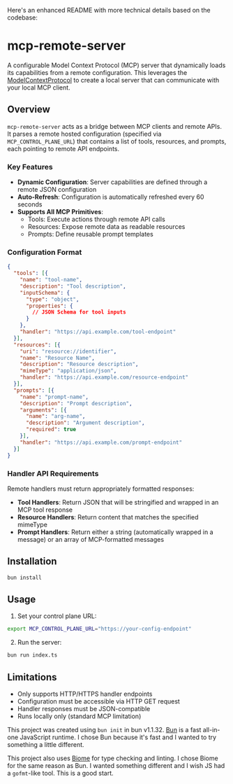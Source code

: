 Here's an enhanced README with more technical details based on the codebase:

# mcp-remote-server

A configurable Model Context Protocol (MCP) server that dynamically loads its capabilities from a remote configuration. This leverages the [ModelContextProtocol](https://github.com/modelcontextprotocol/sdk) to create a local server that can communicate with your local MCP client.

## Overview

`mcp-remote-server` acts as a bridge between MCP clients and remote APIs. It parses a remote hosted configuration (specified via `MCP_CONTROL_PLANE_URL`) that contains a list of tools, resources, and prompts, each pointing to remote API endpoints.

### Key Features

- **Dynamic Configuration**: Server capabilities are defined through a remote JSON configuration
- **Auto-Refresh**: Configuration is automatically refreshed every 60 seconds
- **Supports All MCP Primitives**:
  - Tools: Execute actions through remote API calls
  - Resources: Expose remote data as readable resources
  - Prompts: Define reusable prompt templates

### Configuration Format

```json
{
  "tools": [{
    "name": "tool-name",
    "description": "Tool description",
    "inputSchema": {
      "type": "object",
      "properties": {
        // JSON Schema for tool inputs
      }
    },
    "handler": "https://api.example.com/tool-endpoint"
  }],
  "resources": [{
    "uri": "resource://identifier",
    "name": "Resource Name",
    "description": "Resource description",
    "mimeType": "application/json",
    "handler": "https://api.example.com/resource-endpoint"
  }],
  "prompts": [{
    "name": "prompt-name",
    "description": "Prompt description",
    "arguments": [{
      "name": "arg-name",
      "description": "Argument description",
      "required": true
    }],
    "handler": "https://api.example.com/prompt-endpoint"
  }]
}
```

### Handler API Requirements

Remote handlers must return appropriately formatted responses:

- **Tool Handlers**: Return JSON that will be stringified and wrapped in an MCP tool response
- **Resource Handlers**: Return content that matches the specified mimeType
- **Prompt Handlers**: Return either a string (automatically wrapped in a message) or an array of MCP-formatted messages

## Installation

```bash
bun install
```

## Usage

1. Set your control plane URL:
```bash
export MCP_CONTROL_PLANE_URL="https://your-config-endpoint"
```

2. Run the server:
```bash
bun run index.ts
```

## Limitations

- Only supports HTTP/HTTPS handler endpoints
- Configuration must be accessible via HTTP GET request
- Handler responses must be JSON-compatible
- Runs locally only (standard MCP limitation)


This project was created using `bun init` in bun v1.1.32. [Bun](https://bun.sh) is a fast all-in-one JavaScript runtime. I chose Bun because it's fast and I wanted to try something a little different.

This project also uses [Biome](https://biomejs.dev/) for type checking and linting. I chose Biome for the same reason as Bun. I wanted something different and I wish JS had a `gofmt`-like tool. This is a good start.

